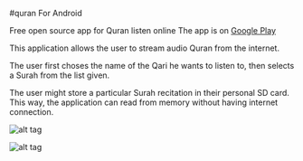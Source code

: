 #quran For Android

Free open source app for Quran listen online The app is on [Google Play](https://play.google.com/store/apps/details?id=com.onlines.quranonlinesapp&hl=en)

This application allows the user to stream audio Quran from the internet. 

The user first choses the name of the Qari he wants to listen to, then selects a Surah from the list given.

The user might store a particular Surah recitation in their personal SD card. This way, the application can read from memory
without having internet connection.

![alt tag](https://s8.postimg.org/mianz5kw5/Screenshot_2017_02_18_16_10_45.png)

![alt tag](https://s8.postimg.org/68khw9a85/Screenshot_2017_02_18_16_11_03.png)

